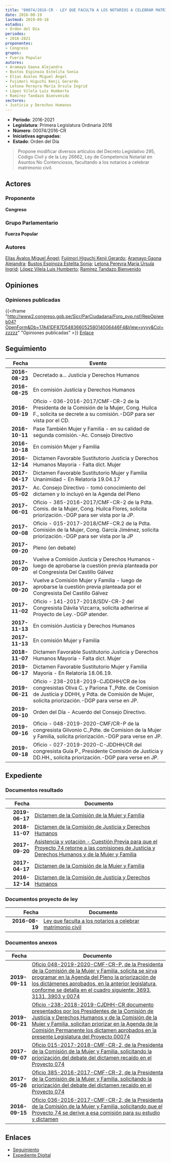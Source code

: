```yaml
---
title: "00074/2016-CR - LEY QUE FACULTA A LOS NOTARIOS A CELEBRAR MATRIMONIO CIVIL"
date: 2016-08-19
lastmod: 2019-09-18
estados:
- Orden del Día
periodos:
- 2016-2021
proponentes:
- Congreso
grupos:
- Fuerza Popular
autores:
- Aramayo Gaona Alejandra
- Bustos Espinoza Estelita Sonia
- Elías Ávalos Miguel Ángel
- Fujimori Higuchi Kenji Gerardo
- Letona Pereyra María Úrsula Ingrid
- López Vilela Luis Humberto
- Ramírez Tandazo Bienvenido
sectores:
- Justicia y Derechos Humanos
---
```

- **Periodo**: 2016-2021
- **Legislatura**: Primera Legislatura Ordinaria 2016
- **Número**: 00074/2016-CR
- **Iniciativas agrupadas**: 
- **Estado**: Orden del Día

> Propone modificar diversos artículos del Decreto Legislativo 295, Código Civil y de la Ley 26662, Ley de Competencia Notarial en Asuntos No Contenciosos, facultando a los notarios a celebrar matrimonio civil.


## Actores

### Proponente

**Congreso**

### Grupo Parlamentario

**Fuerza Popular**

### Autores

[Elías Ávalos Miguel Ángel](mailto:mailto:melias@congreso.gob.pe); [Fujimori Higuchi Kenji Gerardo](mailto:mailto:kfujimorih@congreso.gob.pe); [Aramayo Gaona Alejandra](mailto:mailto:maramayo@congreso.gob.pe); [Bustos Espinoza Estelita Sonia](mailto:mailto:ebustos@congreso.gob.pe); [Letona Pereyra María Úrsula Ingrid](mailto:mailto:mletona@congreso.gob.pe); [López Vilela Luis Humberto](mailto:mailto:llopezv@congreso.gob.pe); [Ramírez Tandazo Bienvenido](mailto:mailto:bramirez@congreso.gob.pe)

## Opiniones

### Opiniones publicadas

{{<iframe "http://www2.congreso.gob.pe/Sicr/ParCiudadana/Foro_pvp.nsf/RepOpiweb04?OpenForm&Db=17A41DF87D54836605258014006446F4&View=yyyy&Col=zzzzz" "Opiniones publicadas" >}}
[Enlace](http://www2.congreso.gob.pe/Sicr/ParCiudadana/Foro_pvp.nsf/RepOpiweb04?OpenForm&Db=17A41DF87D54836605258014006446F4&View=yyyy&Col=zzzzz)


## Seguimiento

| Fecha | Evento |
|------:|--------|
| **2016-08-23** | Decretado a... Justicia y Derechos Humanos |
| **2016-08-25** | En comisión Justicia y Derechos Humanos |
| **2016-09-19** | Oficio - 036-2016-2017/CMF-CR-2 de la Presidenta de la Comisión de la Mujer, Cong. Huilca F., solicita se decrete a su comisión.-DGP para ser vista por el CD. |
| **2016-10-11** | Pase También Mujer y Familia - en su calidad de segunda comisión.-Ac. Consejo Directivo |
| **2016-10-18** | En comisión Mujer y Familia |
| **2016-12-14** | Dictamen Favorable Sustitutorio Justicia y Derechos Humanos Mayoria - Falta dict. Mujer |
| **2017-04-17** | Dictamen Favorable Sustitutorio Mujer y Familia Unanimidad - En Relatoría 19.04.17 |
| **2017-05-02** | Ac. Consejo Directivo - tomó conocimiento del dictamen y lo incluyó en la Agenda del Pleno |
| **2017-06-01** | Oficio - 385-2016-2017/CMF-CR-2 de la Pdta. Comis. de la Mujer, Cong. Huilca Flores, solicita priorización.-DGP para ser vista por la JP. |
| **2017-09-08** | Oficio - 015-2017-2018/CMF-CR.2 de la Pdta. Comisión de la Mujer, Cong. García Jiménez, solicita priorización.-DGP para ser vista por la JP |
| **2017-09-20** | Pleno (en debate) |
| **2017-09-20** | Vuelve a Comisión Justicia y Derechos Humanos - luego de aprobarse la cuestión previa planteada por el Congresista Del Castillo Gálvez |
| **2017-09-20** | Vuelve a Comisión Mujer y Familia - luego de aprobarse la cuestión previa planteada por el Congresista Del Castillo Gálvez |
| **2017-11-02** | Oficio - 141-2017-2018/SDV-CR-2 del Congresista Dávila Vizcarra, solicita adherirse al Proyecto de Ley.-DGP atender. |
| **2017-11-13** | En comisión Justicia y Derechos Humanos |
| **2017-11-13** | En comisión Mujer y Familia |
| **2018-11-07** | Dictamen Favorable Sustitutorio Justicia y Derechos Humanos Mayoria - Falta dict. Mujer |
| **2019-06-17** | Dictamen Favorable Sustitutorio Mujer y Familia Mayoria - En Relatoría 18.06.19. |
| **2019-06-21** | Oficio - 238-2018-2019-CJDDHH/CR de los congresistas Oliva C. y Pariona T.,Pdte. de Comision de Justicia y DDHH, y Pdta. de Comisión de Mujer, solicita priorización.-DGP para verse en JP. |
| **2019-09-10** | Orden del Día - Acuerdo del Consejo Directivo. |
| **2019-09-16** | Oficio - 048-2019-2020-CMF/CR-P de la congresista Gilvonio C.,Pdte. de Comision de la Mujer y Familia, solicita priorización.-DGP para verse en JP. |
| **2019-09-18** | Oficio - 027-2019-2020-C-JDDHH/CR del congresista Guía P., Presidente Comisión de Justicia y DD.HH., solicita priorización.-DGP para verse en JP. |

## Expediente

### Documentos resultado

| Fecha | Documento |
|------:|-----------|
| **2019-06-17** | [Dictamen de la Comisión de la Mujer y Familia](http://www.leyes.congreso.gob.pe/Documentos/2016_2021/Dictamenes/Proyectos_de_Ley/00074DC16MAY20190617.pdf) |
| **2018-11-07** | [Dictamen de la Comisión de Justicia y Derechos Humanos](http://www.leyes.congreso.gob.pe/Documentos/2016_2021/Dictamenes/Proyectos_de_Ley/00074DC15MAY20181107.pdf) |
| **2017-09-20** | [Asistencia y votación - Cuestión Previa para que el Proyecto 74 retorne a las comisiones de Justicia y Derechos Humanos y de la Mujer y Familia](http://www.leyes.congreso.gob.pe/Documentos/2016_2021/Asistencia_y_Votacion/Proyectos_de_Ley/ACVP0007420170920.pdf) |
| **2017-04-17** | [Dictamen de la Comisión de la Mujer y Familia](http://www.leyes.congreso.gob.pe/Documentos/2016_2021/Dictamenes/Proyectos_de_Ley/00074DC16MAY20170417.PDF) |
| **2016-12-14** | [Dictamen de la Comisión de Justicia y Derechos Humanos](http://www.leyes.congreso.gob.pe/Documentos/2016_2021/Dictamenes/Proyectos_de_Ley/00074DC15MAY20161214.pdf) |

### Documentos proyecto de ley

| Fecha | Documento |
|------:|-----------|
| **2016-08-19** | [Ley que faculta a los notarios a celebrar matrimonio civil](http://www.leyes.congreso.gob.pe/Documentos/2016_2021/Proyectos_de_Ley_y_de_Resoluciones_Legislativas/PL00074_20160819.pdf) |

### Documentos anexos

| Fecha | Documento |
|------:|-----------|
| **2019-09-11** | [Oficio 048-2019-2020-CMF-CR-P, de la Presidenta de la Comisión de la Mujer y Familia, solicita se sirva programar en la Agenda del Pleno la priorización de los dictámenes aprobados, en la anterior legislatura, conforme se detalla en el cuadro siguiente: 3693, 3131, 3903 y 0074](http://www.leyes.congreso.gob.pe/Documentos/2016_2021/Oficios/Comisiones_Ordinarias/OFICIO-048-2019-2020-CMF-CR-P.pdf) |
| **2019-06-21** | [Oficio -238-2018-2019-CJDHH-CR documento presentados por los Presidentes de la Comisión de Justicia y Derechos Humanos y de la Comisión de la Mujer y Familia, solicitan priorizar en la Agenda de la Comisión Permanente los dictamen aprobados en la presente Legislatura del Proyecto 00074](http://www.leyes.congreso.gob.pe/Documentos/2016_2021/Oficios/Comisiones_Ordinarias/OFICIOI-238-2018-2019-CJDHH-CR.pdf) |
| **2017-09-07** | [Oficio 015-2017-2018-CMF-CR-2, de la Presidenta de la Comisión de la Mujer y Familia, solicitando la priorización del debate del dictamen recaído en el Proyecto 074](http://www.leyes.congreso.gob.pe/Documentos/2016_2021/Oficios/Comisiones_Ordinarias/OFICIO-015-2017-2018-CMF-CR-2.pdf) |
| **2017-05-26** | [Oficio 385-2016-2017-CMF-CR-2, de la Presidenta de la Comisión de la Mujer y Familia, solicitando la priorización del debate del dictamen recaído en el Proyecto 074](http://www.leyes.congreso.gob.pe/Documentos/2016_2021/Oficios/Comisiones_Ordinarias/OFICIO-385-2016-2017-CMF-CR-2.pdf) |
| **2016-09-15** | [Oficio 036-2016-2017-CMF-CR-2, de la Presidenta de la Comisión de la Mujer y Familia, solicitando que el Proyecto 74 se derive a esa comisión para su estudio y dictamen](http://www.leyes.congreso.gob.pe/Documentos/2016_2021/Oficios/Comisiones_Ordinarias/OFICIO-036-2016-2017-CMF-CR-2.pdf) |

## Enlaces

- [Seguimiento](http://www2.congreso.gob.pe/Sicr/TraDocEstProc/CLProLey2016.nsf/f7fff46988ca05b1052578e100829cc7/048a2fea47abac63052580140079567b?OpenDocument)
- [Expediente Digital](http://www2.congreso.gob.pe/Sicr/TraDocEstProc/Expvirt_2011.nsf/visbusqptramdoc1621/00074?opendocument)

